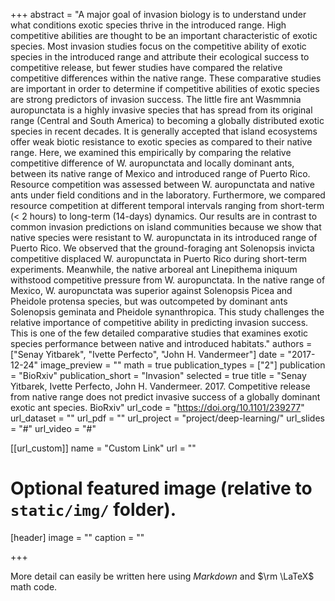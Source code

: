 +++
abstract = "A major goal of invasion biology is to understand under what conditions exotic species thrive in the introduced range. High competitive abilities are thought to be an important characteristic of exotic species. Most invasion studies focus on the competitive ability of exotic species in the introduced range and attribute their ecological success to competitive release, but fewer studies have compared the relative competitive differences within the native range. These comparative studies are important in order to determine if competitive abilities of exotic species are strong predictors of invasion success. The little fire ant Wasmmnia auropunctata is a highly invasive species that has spread from its original range (Central and South America) to becoming a globally distributed exotic species in recent decades. It is generally accepted that island ecosystems offer weak biotic resistance to exotic species as compared to their native range. Here, we examined this empirically by comparing the relative competitive difference of W. auropunctata and locally dominant ants, between its native range of Mexico and introduced range of Puerto Rico. Resource competition was assessed between W. auropunctata and native ants under field conditions and in the laboratory. Furthermore, we compared resource competition at different temporal intervals ranging from short-term (< 2 hours) to long-term (14-days) dynamics. Our results are in contrast to common invasion predictions on island communities because we show that native species were resistant to W. auropunctata in its introduced range of Puerto Rico. We observed that the ground-foraging ant Solenopsis invicta competitive displaced W. auropunctata in Puerto Rico during short-term experiments. Meanwhile, the native arboreal ant Linepithema iniquum withstood competitive pressure from W. auropunctata. In the native range of Mexico, W. auropunctata was superior against Solenopsis Picea and Pheidole protensa species, but was outcompeted by dominant ants Solenopsis geminata and Pheidole synanthropica. This study challenges the relative importance of competitive ability in predicting invasion success. This is one of the few detailed comparative studies that examines exotic species performance between native and introduced habitats."
authors = ["Senay Yitbarek", "Ivette Perfecto", "John H. Vandermeer"]
date = "2017-12-24"
image_preview = ""
math = true
publication_types = ["2"]
publication = "BioRxiv"
publication_short = "Invasion"
selected = true
title = "Senay Yitbarek, Ivette Perfecto, John H. Vandermeer. 2017. Competitive release from native range does not predict invasive success of a globally dominant exotic ant species. BioRxiv"
url_code = "https://doi.org/10.1101/239277"
url_dataset = ""
url_pdf = ""
url_project = "project/deep-learning/"
url_slides = "#"
url_video = "#"

[[url_custom]]
name = "Custom Link"
url = ""

# Optional featured image (relative to `static/img/` folder).
[header]
image = ""
caption = ""

+++

More detail can easily be written here using *Markdown* and $\rm \LaTeX$ math code.

